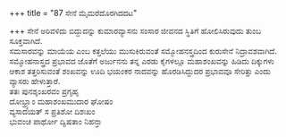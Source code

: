 +++
title = "87 ಸೇನೆ ಮೈಮರೆದೊರಗಿದದಟ"

+++
ಸೇನೆ ಅರಿವಳಿದು ಬಿದ್ದುದನ್ನು ಕುಮಾರವ್ಯಾಸನು ಸಂಸಾರ ಜೀವನದ ಸ್ಥಿತಿಗೆ ಹೋಲಿಸಿರುವುದು ತುಂಬ ಸೂಕ್ತವಾಗಿದೆ.   
ಸಮಸಾರವನ್ನು ಮಾಯೆಯ ಎಂಬ ಕತ್ತಲೆಯು ಮುಸುಕಿರುವಂತೆ ಸಮ್ಮೋಹನಸ್ತ್ರದಿಂದ ಕುರುಸೇನೆ ನಿದ್ರಾವಶವಾಗಿದೆ.   
ಸಮ್ಮೋಹನಾಸ್ತ್ರದ ಪ್ರಭಾವದ ಜೊತೆಗೆ ಅರ್ಜುನನು ತನ್ನ ಎರಡು ಕೈಗಳಲ್ಲೂ ಮಹಾಶಂಖವನ್ನು ಹಿಡಿದು ದಿಕ್ಕುಗಳು ಆಕಾಶ ತತ್ತರಿಸುವಂತೆ ಶಂಖವನ್ನು ಊದಿ ಭಯಂಕರ ನಾದವನ್ನು ಹೊರಡಿಸಿದ್ದುದರ ಪ್ರಭಾವವೂ ಸೇರಿತ್ತು ಎಂದು ವ್ಯಾಸರು ಹೇಳುತ್ತಾರೆ.   
ತತಃ ಪುನಶ್ಶಂಖರವಂ ಪ್ರಗೃಹೃ  
ದೋಭ್ರ್ಯಾಂ ಮಹಾಶಂಖಮುದಾರ ಘೋಷಂ  
ವ್ಯಸಾದಯತ್ ಸ ಪ್ರತಿಶೋ ದಿಶಃಖಂ  
ಭುವಂಚ ಪಾರ್ಥೋ ದ್ವಿಷತಾಂ ನಿಹನ್ತಾ